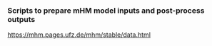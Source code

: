### Scripts to prepare mHM model inputs and post-process outputs

https://mhm.pages.ufz.de/mhm/stable/data.html
